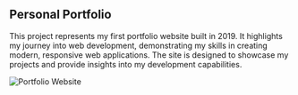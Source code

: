 ## Personal Portfolio
This project represents my first portfolio website built in 2019. It highlights my journey into web development, demonstrating my skills in creating modern, responsive web applications. The site is designed to showcase my projects and provide insights into my development capabilities.



![Portfolio Website](https://i.ibb.co/WgPMpts/image.png)

